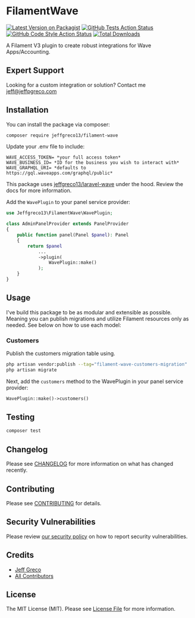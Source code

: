# FilamentWave

[![Latest Version on Packagist](https://img.shields.io/packagist/v/jeffgreco13/filament-wave.svg?style=flat-square)](https://packagist.org/packages/jeffgreco13/filament-wave)
[![GitHub Tests Action Status](https://img.shields.io/github/actions/workflow/status/jeffgreco13/filament-wave/run-tests.yml?branch=main&label=tests&style=flat-square)](https://github.com/jeffgreco13/filament-wave/actions?query=workflow%3Arun-tests+branch%3Amain)
[![GitHub Code Style Action Status](https://img.shields.io/github/actions/workflow/status/jeffgreco13/filament-wave/fix-php-code-style-issues.yml?branch=main&label=code%20style&style=flat-square)](https://github.com/jeffgreco13/filament-wave/actions?query=workflow%3A"Fix+PHP+code+style+issues"+branch%3Amain)
[![Total Downloads](https://img.shields.io/packagist/dt/jeffgreco13/filament-wave.svg?style=flat-square)](https://packagist.org/packages/jeffgreco13/filament-wave)

A Filament V3 plugin to create robust integrations for Wave Apps/Accounting.

## Expert Support

Looking for a custom integration or solution? Contact me jeff@jeffpgreco.com

## Installation

You can install the package via composer:

```bash
composer require jeffgreco13/filament-wave
```

Update your .env file to include:

```
WAVE_ACCESS_TOKEN= *your full access token*
WAVE_BUSINESS_ID= *ID for the business you wish to interact with*
WAVE_GRAPHQL_URI= *defaults to https://gql.waveapps.com/graphql/public*
```
This package uses [jeffgreco13/laravel-wave][laravel-wave] under the hood. Review the docs for more information.

Add the `WavePlugin` to your panel service provider:

```php
use Jeffgreco13\FilamentWave\WavePlugin;

class AdminPanelProvider extends PanelProvider
{
    public function panel(Panel $panel): Panel
    {
        return $panel
            ...
            ->plugin(
                WavePlugin::make()
            );
    }
}
```

## Usage

I've build this package to be as modular and extensible as possible. Meaning you can publish migrations and utilize Filament resources only as needed. See below on how to use each model:

### Customers

Publish the customers migration table using.

```bash
php artisan vendor:publish --tag="filament-wave-customers-migration"
php artisan migrate
```

Next, add the `customers` method to the WavePlugin in your panel service provider:

```php
WavePlugin::make()->customers()
```

## Testing

```bash
composer test
```

## Changelog

Please see [CHANGELOG](CHANGELOG.md) for more information on what has changed recently.

## Contributing

Please see [CONTRIBUTING](CONTRIBUTING.md) for details.

## Security Vulnerabilities

Please review [our security policy](../../security/policy) on how to report security vulnerabilities.

## Credits

- [Jeff Greco](https://github.com/jeffgreco13)
- [All Contributors](../../contributors)

## License

The MIT License (MIT). Please see [License File](LICENSE.md) for more information.

[laravel-wave]: https://github.com/jeffgreco13/laravel-wave
